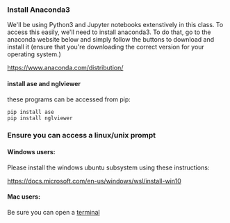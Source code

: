 ### Install Anaconda3

We'll be using Python3 and Jupyter notebooks extenstively in this class. To access this easily, we'll need to install anaconda3. To do that, go to the anaconda website below and simply follow the buttons to download and install it (ensure that you're downloading the correct version for your operating system.)

https://www.anaconda.com/distribution/

#### install ase and nglviewer

these programs can be accessed from pip:

```
pip install ase
pip install nglviewer
```

### Ensure you can access a linux/unix prompt

#### Windows users:
Please install the windows ubuntu subsystem using these instructions:

https://docs.microsoft.com/en-us/windows/wsl/install-win10

#### Mac users:
Be sure you can open a [terminal](https://www.youtube.com/watch?v=zw7Nd67_aFw)
